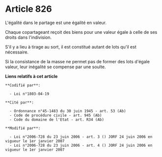 # Article 826

L'égalité dans le partage est une égalité en valeur.

Chaque copartageant reçoit des biens pour une valeur égale à celle de ses droits dans l'indivision.

S'il y a lieu à tirage au sort, il est constitué autant de lots qu'il est nécessaire.

Si la consistance de la masse ne permet pas de former des lots d'égale valeur, leur inégalité se compense par une soulte.

**Liens relatifs à cet article**

	**Codifié par**:

	  - Loi n°1803-04-19

	**Cité par**:

	  - Ordonnance n°45-1483 du 30 juin 1945 - art. 53 (Ab)
	  - Code de procédure civile - art. 945 (Ab)
	  - Code du domaine de l'Etat - art. R34 (Ab)

	**Modifié par**:

	  - Loi n°2006-728 du 23 juin 2006 - art. 3 () JORF 24 juin 2006 en vigueur le 1er janvier 2007
	  - Loi n°2006-728 du 23 juin 2006 - art. 4 () JORF 24 juin 2006 en vigueur le 1er janvier 2007
